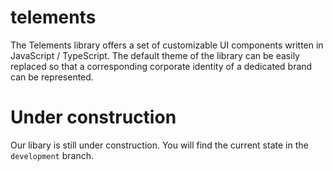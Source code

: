 # telements
The Telements library offers a set of customizable UI components written in JavaScript / TypeScript. The default theme of the library can be easily replaced so that a corresponding corporate identity of a dedicated brand can be represented.

# Under construction
Our libary is still under construction. You will find the current state in the ```development``` branch.